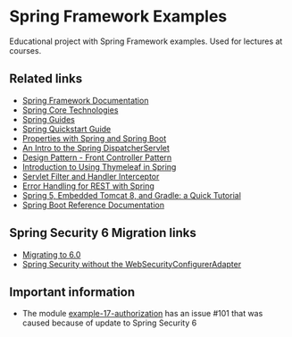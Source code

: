 # Spring Framework Examples
Educational project with Spring Framework examples. Used for lectures at courses.

## Related links
- [Spring Framework Documentation](https://docs.spring.io/spring-framework/docs/current/reference/html/)
- [Spring Core Technologies](https://docs.spring.io/spring-framework/docs/current/reference/html/core.html)
- [Spring Guides](https://spring.io/guides)
- [Spring Quickstart Guide](https://spring.io/quickstart)
- [Properties with Spring and Spring Boot](https://www.baeldung.com/properties-with-spring)
- [An Intro to the Spring DispatcherServlet](https://www.baeldung.com/spring-dispatcherservlet)
- [Design Pattern - Front Controller Pattern](https://www.tutorialspoint.com/design_pattern/front_controller_pattern.htm)
- [Introduction to Using Thymeleaf in Spring](https://www.baeldung.com/thymeleaf-in-spring-mvc)
- [Servlet Filter and Handler Interceptor](https://medium.com/techno101/servlet-filter-and-handler-interceptor-spring-boot-implementation-b58d397d9dbd)
- [Error Handling for REST with Spring](https://www.baeldung.com/exception-handling-for-rest-with-spring)
- [Spring 5, Embedded Tomcat 8, and Gradle: a Quick Tutorial](https://auth0.com/blog/spring-5-embedded-tomcat-8-gradle-tutorial/)
- [Spring Boot Reference Documentation](https://docs.spring.io/spring-boot/docs/current/reference/htmlsingle/)

## Spring Security 6 Migration links
- [Migrating to 6.0](https://docs.spring.io/spring-security/reference/migration/index.html)
- [Spring Security without the WebSecurityConfigurerAdapter](https://spring.io/blog/2022/02/21/spring-security-without-the-websecurityconfigureradapter)

## Important information
- The module [example-17-authorization](example-17-authorization) has an issue #101 that was caused because of update to Spring Security 6
